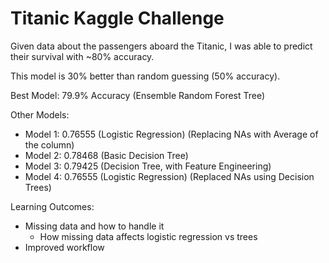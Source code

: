 # Titanic Kaggle Challenge

Given data about the passengers aboard the Titanic, I was able to predict their survival
with ~80% accuracy.

This model is 30% better than random guessing (50% accuracy).

Best Model: 79.9% Accuracy (Ensemble Random Forest Tree)

Other Models:
* Model 1: 0.76555 (Logistic Regression) (Replacing NAs with Average of the column)
* Model 2: 0.78468 (Basic Decision Tree)
* Model 3: 0.79425 (Decision Tree, with Feature Engineering)
* Model 4: 0.76555 (Logistic Regression) (Replaced NAs using Decision Trees)

Learning Outcomes:
* Missing data and how to handle it
  * How missing data affects logistic regression vs trees
* Improved workflow
